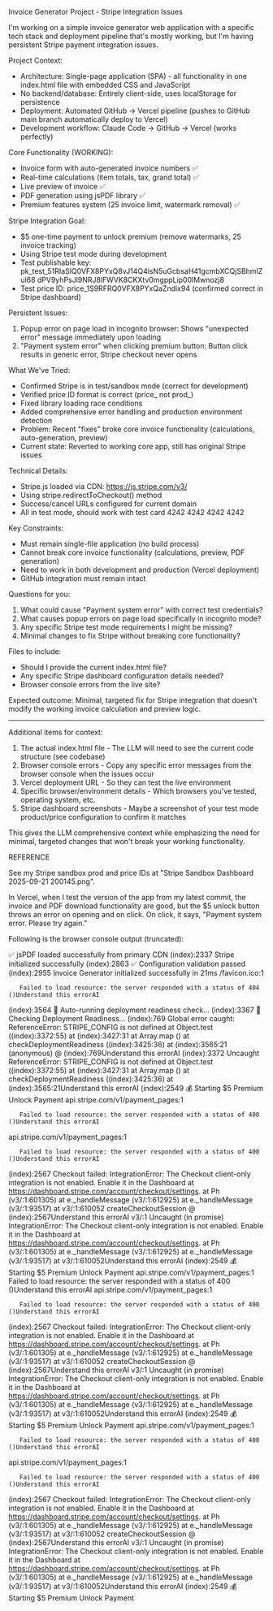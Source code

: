 Invoice Generator Project - Stripe Integration Issues

  I'm working on a simple invoice generator web application with a specific tech stack
  and deployment pipeline that's mostly working, but I'm having persistent Stripe payment
   integration issues.

  Project Context:
  - Architecture: Single-page application (SPA) - all functionality in one index.html
  file with embedded CSS and JavaScript
  - No backend/database: Entirely client-side, uses localStorage for persistence
  - Deployment: Automated GitHub → Vercel pipeline (pushes to GitHub main branch
  automatically deploy to Vercel)
  - Development workflow: Claude Code → GitHub → Vercel (works perfectly)

  Core Functionality (WORKING):
  - Invoice form with auto-generated invoice numbers ✅
  - Real-time calculations (item totals, tax, grand total) ✅
  - Live preview of invoice ✅
  - PDF generation using jsPDF library ✅
  - Premium features system (25 invoice limit, watermark removal) ✅

  Stripe Integration Goal:
  - $5 one-time payment to unlock premium (remove watermarks, 25 invoice tracking)
  - Using Stripe test mode during development
  - Test publishable key: pk_test_51RIaSlQ0VFX8PYxQ8vJ14Q4isN5uGcbsaH41gcmbXCQjSBhmlZul68
  dPV9yhPsJl9NRJ8lFWVK8CKXtv0mgppLip00lMwnozj8
  - Test price ID: price_1S9RFRQ0VFX8PYxQaZndix94 (confirmed correct in Stripe dashboard)

  Persistent Issues:
  1. Popup error on page load in incognito browser: Shows "unexpected error" message
  immediately upon loading
  2. "Payment system error" when clicking premium button: Button click results in generic
   error, Stripe checkout never opens

  What We've Tried:
  - Confirmed Stripe is in test/sandbox mode (correct for development)
  - Verified price ID format is correct (price_ not prod_)
  - Fixed library loading race conditions
  - Added comprehensive error handling and production environment detection
  - Problem: Recent "fixes" broke core invoice functionality (calculations,
  auto-generation, preview)
  - Current state: Reverted to working core app, still has original Stripe issues

  Technical Details:
  - Stripe.js loaded via CDN: https://js.stripe.com/v3/
  - Using stripe.redirectToCheckout() method
  - Success/cancel URLs configured for current domain
  - All in test mode, should work with test card 4242 4242 4242 4242

  Key Constraints:
  - Must remain single-file application (no build process)
  - Cannot break core invoice functionality (calculations, preview, PDF generation)
  - Need to work in both development and production (Vercel deployment)
  - GitHub integration must remain intact

  Questions for you:
  1. What could cause "Payment system error" with correct test credentials?
  2. What causes popup errors on page load specifically in incognito mode?
  3. Any specific Stripe test mode requirements I might be missing?
  4. Minimal changes to fix Stripe without breaking core functionality?

  Files to include:
  - Should I provide the current index.html file?
  - Any specific Stripe dashboard configuration details needed?
  - Browser console errors from the live site?

  Expected outcome:
  Minimal, targeted fix for Stripe integration that doesn't modify the working invoice
  calculation and preview logic.

  ---
  Additional items for context:

  1. The actual index.html file - The LLM will need to see the current code structure (see codebase)
  2. Browser console errors - Copy any specific error messages from the browser console
  when the issues occur
  3. Vercel deployment URL - So they can test the live environment
  4. Specific browser/environment details - Which browsers you've tested, operating
  system, etc.
  5. Stripe dashboard screenshots - Maybe a screenshot of your test mode product/price
  configuration to confirm it matches

  This gives the LLM comprehensive context while emphasizing the need for minimal,
  targeted changes that won't break your working functionality.
  
  REFERENCE
  
  See my Stripe sandbox prod and price IDs at "Stripe Sandbox Dashboard 2025-09-21 200145.png".
  
  In Vercel, when I test the version of the app from my latest commit, the invoice and PDF download functionality are good, but the $5 unlock button throws an error on opening and on click. On click, it says, "Payment system error. Please try again."
  
  Following is the browser console output (truncated):
  
  ✅ jsPDF loaded successfully from primary CDN
(index):2337 Stripe initialized successfully
(index):2863 ✅ Configuration validation passed
(index):2955 Invoice Generator initialized successfully in 21ms
/favicon.ico:1 
        
        
       Failed to load resource: the server responded with a status of 404 ()Understand this errorAI
(index):3564 
🔧 Auto-running deployment readiness check...
(index):3367 🚀 Checking Deployment Readiness...
(index):769 Global error caught: ReferenceError: STRIPE_CONFIG is not defined
    at Object.test ((index):3372:55)
    at (index):3427:31
    at Array.map (<anonymous>)
    at checkDeploymentReadiness ((index):3425:36)
    at (index):3565:21
(anonymous) @ (index):769Understand this errorAI
(index):3372 Uncaught ReferenceError: STRIPE_CONFIG is not defined
    at Object.test ((index):3372:55)
    at (index):3427:31
    at Array.map (<anonymous>)
    at checkDeploymentReadiness ((index):3425:36)
    at (index):3565:21Understand this errorAI
(index):2549 💰 Starting $5 Premium Unlock Payment
api.stripe.com/v1/payment_pages:1 
        
        
       Failed to load resource: the server responded with a status of 400 ()Understand this errorAI
api.stripe.com/v1/payment_pages:1 
        
        
       Failed to load resource: the server responded with a status of 400 ()Understand this errorAI
(index):2567 Checkout failed: IntegrationError: The Checkout client-only integration is not enabled. Enable it in the Dashboard at https://dashboard.stripe.com/account/checkout/settings.
    at Ph (v3/:1:601305)
    at e._handleMessage (v3/:1:612925)
    at e._handleMessage (v3/:1:93517)
    at v3/:1:610052
createCheckoutSession @ (index):2567Understand this errorAI
v3/:1 Uncaught (in promise) IntegrationError: The Checkout client-only integration is not enabled. Enable it in the Dashboard at https://dashboard.stripe.com/account/checkout/settings.
    at Ph (v3/:1:601305)
    at e._handleMessage (v3/:1:612925)
    at e._handleMessage (v3/:1:93517)
    at v3/:1:610052Understand this errorAI
(index):2549 💰 Starting $5 Premium Unlock Payment
api.stripe.com/v1/payment_pages:1 
Failed to load resource: the server responded with a status of 400 ()Understand this errorAI
api.stripe.com/v1/payment_pages:1 
        
        
       Failed to load resource: the server responded with a status of 400 ()Understand this errorAI
(index):2567 Checkout failed: IntegrationError: The Checkout client-only integration is not enabled. Enable it in the Dashboard at https://dashboard.stripe.com/account/checkout/settings.
    at Ph (v3/:1:601305)
    at e._handleMessage (v3/:1:612925)
    at e._handleMessage (v3/:1:93517)
    at v3/:1:610052
createCheckoutSession @ (index):2567Understand this errorAI
v3/:1 Uncaught (in promise) IntegrationError: The Checkout client-only integration is not enabled. Enable it in the Dashboard at https://dashboard.stripe.com/account/checkout/settings.
    at Ph (v3/:1:601305)
    at e._handleMessage (v3/:1:612925)
    at e._handleMessage (v3/:1:93517)
    at v3/:1:610052Understand this errorAI
(index):2549 💰 Starting $5 Premium Unlock Payment
api.stripe.com/v1/payment_pages:1 
        
        
       Failed to load resource: the server responded with a status of 400 ()Understand this errorAI
api.stripe.com/v1/payment_pages:1 
        
        
       Failed to load resource: the server responded with a status of 400 ()Understand this errorAI
(index):2567 Checkout failed: IntegrationError: The Checkout client-only integration is not enabled. Enable it in the Dashboard at https://dashboard.stripe.com/account/checkout/settings.
    at Ph (v3/:1:601305)
    at e._handleMessage (v3/:1:612925)
    at e._handleMessage (v3/:1:93517)
    at v3/:1:610052
createCheckoutSession @ (index):2567Understand this errorAI
v3/:1 Uncaught (in promise) IntegrationError: The Checkout client-only integration is not enabled. Enable it in the Dashboard at https://dashboard.stripe.com/account/checkout/settings.
    at Ph (v3/:1:601305)
    at e._handleMessage (v3/:1:612925)
    at e._handleMessage (v3/:1:93517)
    at v3/:1:610052Understand this errorAI
(index):2549 💰 Starting $5 Premium Unlock Payment